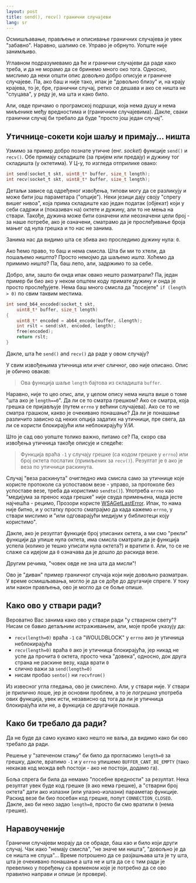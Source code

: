 ```yaml
---
layout: post
title: send(), recv() гранични случајеви
lang: sr
---
```


Осмишљавање, прављење и описивање граничних случајева је увек
"забавно". Наравно, шалимо се. Управо је обрнуто. Уопште није
занимљиво.

Углавном подразумевамо да ће и гранични случајеви да раде како треба,
и да не морамо да се бринемо много око тога. Односно, мислимо да
неки општи опис довољно добро описује и граничне случајеве. Па, ако
баш и није тако, ипак је "довољно близу" и, на крају крајева, то је,
бре, гранични случај, ретко се дешава и ако се ништа не "спуцава",
у реду је, ма шта и како било.

Али, овде причамо о програмској подршци, која нема душу и нема
миљенике међу вредностима и (граничним случајевима). Дакле, сваки
гранични случај би требало да буде "просто још један случај".

## Утичнице-сокети који шаљу и примају... ништа

Узмимо за пример добро познате утичнe (енг. _socket_) функције
`send()` и `recv()`. Обе примају складиште (за пријем или предају) и
дужину тог складишта (у октетима). У Ц-у, то изгледа отприлике
овако:

```c
int send(socket_t skt, uint8_t* buffer, size_t length);
int recv(socket_t skt, uint8_t* buffer, size_t length);

```

Детаљи зависе од одређеног извођења, типови могу да се разликују и
може бити још параметара ("опције"). Неки језици дају своју "спрегу
вишег нивоа", која прима складиште као један податак (објекат) који у
себи садржи и (показивач на) октете и дужину, али то не мења на
ствари.  Такође, дужина може бити означени или неозначени цели број -
за наше потребе, ако је означени, сматрамо да је прослеђивање броја
мањег од нула грешка и то нас не занима.

Занима нас да видимо шта се збива ако проследимо дужину нула: `0`.

Ако ћемо право, то баш и нема смисла. Шта би ми то хтели, да пошаљемо
_нишпта_?  Просто немојмо да шаљемо _ишта_. Хоћемо да примимо _ништа_?
Па, баш лепо, али, задржимо то за себе.

Добро, али, зашто би онда ипак овако нешто разматрали? Па, један
пример би био ако у неком општем коду примате дужину и онда је
просто прослеђујете. Нема баш много смисла да "посејете" `if (length > 0)`
по свим таквим местима. 

```c
int send_b64_encoded(socket_t skt, 
    uint8_t* buffer, size_t length)
{
    uint8_t* encoded = ab64_encode(buffer, &length);
    int rslt = send(skt, encoded, length);
    free(encoded);
    return rslt;
}
```

Дакле, шта ће  `send()` and `recv()` да раде у овом случају?

У свим извођењима утичница или ичег сличног, ово није описано. Опис
је обично овакав:

> Ова функција шаље `length` бајтова из складишта `buffer`.

Наравно, није то цео опис, али, у целом опису нема ништа више о томе
"шта ако је `length==0`". Да ли се то сматра грешком? Ако се сматра,
која грешка се пријављује (путем `errno` у већини случајева). Ако
се то не сматра грашком, какво је очекивано понашање? Да ли је
понашање различито зависно од неких опција задатих на утичници,
пре свега, да ли се користи блокирајући или неблокирајућу У/И.

Што је сад ово уопште толико важно, питамо се? Па, скоро сва
извођења утичница такође описује и следеће:

> Функција враћа `-1` у случају грешке (са кодом грешке у `errno`) или
> број октета послатих (_примљених_ за `recv()`). Резултат
> је `0` ако је веза по утичници раскинута.

Случај "веза раскинута" очигледно има смисла само за утичнице које
користе протоколе са успоставом везе - управо, за протоколе без
успоставе везе, треба да користимо `sendto()`).
Употреба `errno` као "медијума за пренос кода грешке" није свуда
примењена, мада јесте најчешћа - рецимо, Прозори користе
[WSAGetLastError](https://msdn.microsoft.com/en-us/library/windows/desktop/ms741580(v=vs.85).aspx).
Ипак, то нама није битно, и у остатку просто сматрајмо да када кажемо
`errno`, у ствари мислимо и "или одговарајући медијум у библиотеци
коју користимо".

Дакле, ако је резултат функције број уписаних октета, а ми смо "рекли"
функцији да упише нула октета, има смисла сматрати да је функција
успела (колико је тешко уписати нула октета?) и вратити `0`. Али,
то се не слаже са идејом да `0` означава да је дошло до раскида везе.

Другим речима, "човек овде не зна шта да мисли"!

Ово је "диван" пример граничног случаја који није довољно разматран.
У време осмишљавања, могло је да се дође до другачије спреге.
У току или након прављења, ово је могло да се боље опише.

## Како ово у ствари ради?

Вероватно Вас занима како ово у ствари ради "у стварном свету"?
Нисам се бавио детаљним истраживањем, али, моје пробе указују да:

* `recv(length=0)` враћа `-1` са "WOULDBLOCK" у `errno` ако је утичница неблокирајућа
* `recv(length=0)` враћа `0` ако је утичница блокирајућа, јер никад не успе да прочита `0` октета,
  просто чека "довека", односно, док друга страна не раскине везу, када врати `0`
* слично важи за `send(length=0)`
* нисам пробао `sento()` ни `recvfrom()`

Из извесног угла гледања, ово је смислено. Али, у ствари није.
У ствари је прилично лоше, јер је основни проблем, а то је _погрешна_
употреба ових функција, увек исти, независно од тога да ли је утичница
блокирајућа или не, а функција се другачије понаша.

## Како би требало да ради?

Да не буде да само кукамо како нешто не ваља, да видимо како би
ово требало да ради.

Решење у "затеченом стању" би било да прогласимо `length=0` за грешку,
дакле, вратимо `-1` и у `errno` упишемо `BUFFER_CANT_BE_EMPTY` (тако
некакав код можда већ постоји - ако не постоји, додамо га).

Боља спрега би била да немамо "посебне вредности" за резултат.
Нека резултат увек буде код грешке (`0` ако нема грешке), а "стварни
број октета" дати ако излазни (или улазно-излазни) параметар функције.
Раскид везе би био посебан код грешке, попут `CONNECTION_CLOSED`. Дакле,
ако би неко задао `length=0`, просто би смо вратили `0` (нема грешке).

## Наравоученије

Гранични случајеви морају да се обраде, баш као и било који други
случај. Чак иако "немају смисла", "не значе ми ништа", "довољно
је да се ништа не спуца"... Време потрошено да се разјашњава шта
је ту шта, шта је очекивано понашање а шта не и шта да се с тим ради
је превелико у поређењу са временом које је потребно да се ово
правилно направи и опише (и провери).
